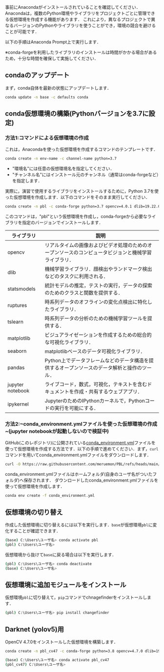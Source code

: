 事前にAnacondaがインストールされていることを確認してください．Anacondaは，複数のPython環境やライブラリをプロジェクトごとに管理できる仮想環境を作成する機能があります．
これにより，異なるプロジェクトで異なるバージョンのPythonやライブラリを使うことができ，環境の競合を避けることが可能です．

以下の手順はAnaconda Prompt上で実行します．

※conda-forgeを利用したライブラリのインストールは時間がかかる場合があるため，十分な時間を確保して実施してください．

## condaのアップデート

まず，conda自体を最新の状態にアップデートします．
```bash
conda update -n base -c defaults conda
```

## conda仮想環境の構築(Pythonバージョンを3.7に設定)

### 方法1:コマンドによる仮想環境の作成
これは，Anacondaを使った仮想環境を作成するコマンドのテンプレートです．
```bash
conda create -n env-name -c channel-name python=3.7
```
* "環境名"には任意の仮想環境名を指定してください．
* "チャンネル名"にはインストール元のチャンネル（通常はconda-forgeなど）を指定します．

実際に，演習で使用するライブラリをインストールするために，Python 3.7を使った仮想環境を作成します．以下のコマンドをそのまま実行してください．
```bash
conda create -n pbl -c conda-forge python=3.7 opencv=4.0.1 dlib=19.22.0 matplotlib=3.5.3 pandas notebook ipykernel ruptures seaborn statsmodels tslearn
```
このコマンドは，"pbl"という仮想環境を作成し，conda-forgeから必要なライブラリを指定のバージョンでインストールします．

| ライブラリ            | 説明                                                                                             |
|-----------------------|------------------------------------------------------------------------------------------------|
| opencv                | リアルタイムの画像およびビデオ処理のためのオープンソースのコンピュータビジョンと機械学習ライブラリ． |
| dlib                  | 機械学習ライブラリ．顔検出やランドマーク検出などのタスクに利用される．|
| statsmodels           | 統計モデルの推定，テストの実行，データの探索のためのクラスと関数を提供する．|
| ruptures              | 時系列データのオフラインの変化点検出に特化したライブラリ．|
| tslearn               | 時系列データの分析のための機械学習ツールを提供する．|
| matplotlib            | ビジュアライゼーションを作成するための総合的な可視化ライブラリ．|
| seaborn               | matplotlibベースのデータ可視化ライブラリ． |
| pandas                | Python上でデータフレームなどのデータ構造を提供するオープンソースのデータ解析と操作のツール．|
| jupyter notebook      | ライブコード，数式，可視化，テキストを含むドキュメントを作成・共有するウェブアプリ．|
| ipykernel             | JupyterのためのIPythonカーネルで，Pythonコードの実行を可能にする．|

### 方法2:~conda_environment.ymlファイルを使った仮想環境の作成~(jupyter notebookが起動しないので検証中)

GitHub(このレポジトリ)に公開されている[conda_environment.yml](conda_environment.yml)ファイルを使って仮想環境を作成する方法です．以下の手順で進めてください．まず，`curl`コマンドを用いてconda_environment.ymlファイルをダウンロードします．
```bash
curl -O https://raw.githubusercontent.com/meruemon/PBL/refs/heads/main/conda_environment.yml
```

conda_environment.ymlファイルはホームフォルダ(自身のユーザ名がついたフォルダ)へ保存されます．
ダウンロードしたconda_environment.ymlファイルを使って仮想環境を作成します．
```bash
conda env create -f conda_environment.yml
```

## 仮想環境の切り替え

作成した仮想環境に切り替えるには以下を実行します．`base`が仮想環境`pbl`に変化することが確認できます．
```bash
(base) C:\Users\ユーザ名> conda activate pbl
(pbl) C:\Users\ユーザ名>
```

仮想環境から抜けて`base`に戻る場合は以下を実行します．
```bash
(pbl) C:\Users\ユーザ名> conda deactivate
(base) C:\Users\ユーザ名>
```

## 仮想環境に追加モジュールをインストール

仮想環境`pbl`に切り替えて，`pip`コマンドでchnagefinderをインストールします．
```bash
(pbl) C:\Users\ユーザ名> pip install changefinder
```

## Darknet (yolov5)用

OpenCV 4.7.0をインストールした仮想環境を構築します．
```bash
conda create -n pbl_cv47 -c conda-forge python=3.8 opencv=4.7.0 dlib=19.22.0 matplotlib=3.5.3 pandas notebook ipykernel ruptures seaborn statsmodels tslearn onnx labelimg
```

```bash
(base) C:\Users\ユーザ名> conda activate pbl_cv47
(pbl_cv47) C:\Users\ユーザ名>
```
